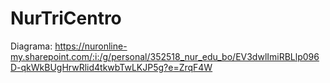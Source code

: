 # NurTriCentro
Diagrama:   https://nuronline-my.sharepoint.com/:i:/g/personal/352518_nur_edu_bo/EV3dwlImiRBLlp096D-qkWkBUgHrwRlid4tkwbTwLKJP5g?e=ZrqF4W

